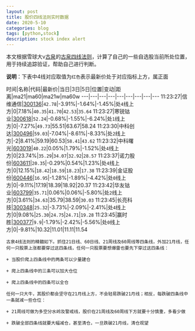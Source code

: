 ```yaml
---
layout: post
title: 股价四线法则实时数据
date: 2020-5-10
categories: blog
tags: [python,stock]
description: stock index alert
---
```



本文根据雪球大v[古泉](https://xueqiu.com/u/7148646888)的[古泉四线法则](https://xueqiu.com/7148646888/130498192)，计算了自己的一些自选股当前所处位置，用于持续追踪验证，帮助自己进行判断。

**说明**：下表中4线对应取值为`红色`表示最新价处于对应指标上方，属正面

时间|名称|代码|最新价|当日|3日|5日|位置|变动|距离|ma21|ma60|ma21w|ma60w
---|---|---|---|---|---|---|---|---
11:23:27|信维通信|[300136](https://xueqiu.com/S/SZ300136)|`42.78`|-3.91%|-1.64%|-1.45%|处`4`线上方|0|7.18%|`40.35`|`41.70`|`42.53`|`35.64`
11:23:27|寒锐钴业|[300618](https://xueqiu.com/S/SZ300618)|`52.24`|-0.68%|-1.55%|-6.24%|处`1`线上方|0|-7.27%|`49.73`|55.51|63.67|58.24
11:23:30|中科创达|[300496](https://xueqiu.com/S/SZ300496)|`59.03`|-7.04%|-8.61%|-8.33%|处`2`线上方|-2|8.41%|59.19|60.53|`58.41`|`43.62`
11:23:32|中科曙光|[603019](https://xueqiu.com/S/SH603019)|`40.22`|0.05%|1.79%|-1.52%|处`4`线上方|0|23.74%|`35.29`|`34.07`|`32.92`|`28.57`
11:23:37|诺力股份|[603611](https://xueqiu.com/S/SH603611)|`20.35`|-0.29%|0.54%|1.23%|处`4`线上方|0|12.15%|`18.42`|`18.59`|`18.23`|`17.38`
11:23:39|金证股份|[600446](https://xueqiu.com/S/SH600446)|`16.95`|-1.28%|-1.89%|-4.42%|处`0`线上方|0|-9.11%|17.19|18.39|18.92|20.37
11:23:42|华友钴业|[603799](https://xueqiu.com/S/SH603799)|`35.71`|0.06%|0.06%|-5.80%|处`2`线上方|0|3.61%|`34.63`|35.79|38.59|`30.03`
11:23:45|长亮科技|[300348](https://xueqiu.com/S/SZ300348)|`25.32`|-3.73%|-2.09%|-2.41%|处`4`线上方|0|9.08%|`25.30`|`24.75`|`24.71`|`19.28`
11:23:45|赢时胜|[300377](https://xueqiu.com/S/SZ300377)|`9.9`|-1.79%|-2.42%|-5.56%|处`0`线上方|0|-9.81%|10.32|11.01|11.11|11.54

```
古泉4线法则的精髓如下。抓住21日线、60日线、21周线及60周线等四条线，外加21月线，任何一只股票上涨都要穿过这四条线，任何一只股票要想爆雷也要先下穿过这四条线：

+ 当股价爬上四条线中的两条可以少量建仓

+ 爬上四条线中的三条可以加大仓位

+ 爬上四条线中的四条可以全仓

任何一只大牛，其股价都会坚守在21月线上方，不会轻易跌破21月线；相反，每跌破四条线中一条就减一些仓位：

+ 21周线可做为多空分水岭及警戒线，股价在21周线及60周线下方就要十分慎重，多看少做

+ 跌破全部四条线就要大幅减仓，甚至清仓，一旦跌破21月线，清仓观望
```